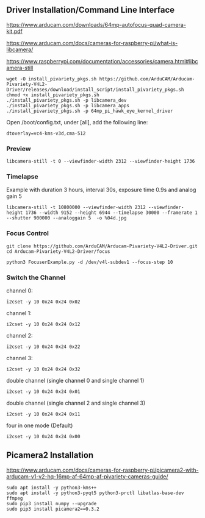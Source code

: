 ## Driver Installation/Command Line Interface
https://www.arducam.com/downloads/64mp-autofocus-quad-camera-kit.pdf

https://www.arducam.com/docs/cameras-for-raspberry-pi/what-is-libcamera/

https://www.raspberrypi.com/documentation/accessories/camera.html#libcamera-still

```
wget -O install_pivariety_pkgs.sh https://github.com/ArduCAM/Arducam-Pivariety-V4L2-Driver/releases/download/install_script/install_pivariety_pkgs.sh
chmod +x install_pivariety_pkgs.sh
./install_pivariety_pkgs.sh -p libcamera_dev
./install_pivariety_pkgs.sh -p libcamera_apps
./install_pivariety_pkgs.sh -p 64mp_pi_hawk_eye_kernel_driver
```
Open /boot/config.txt, under [all], add the following line:
```
dtoverlay=vc4-kms-v3d,cma-512
```
### Preview
```
libcamera-still -t 0 --viewfinder-width 2312 --viewfinder-height 1736
```

### Timelapse
Example with duration 3 hours, interval 30s, exposure time 0.9s and analog gain 5
```
libcamera-still -t 10800000 --viewfinder-width 2312 --viewfinder-height 1736 --width 9152 --height 6944 --timelapse 30000 --framerate 1 --shutter 900000 --analoggain 5  -o %04d.jpg
```

### Focus Control
```
git clone https://github.com/ArduCAM/Arducam-Pivariety-V4L2-Driver.git cd Arducam-Pivariety-V4L2-Driver/focus
```
```
python3 FocuserExample.py -d /dev/v4l-subdev1 --focus-step 10
```
### Switch the Channel
channel 0: 
```
i2cset -y 10 0x24 0x24 0x02
```
channel 1: 
```
i2cset -y 10 0x24 0x24 0x12
```
channel 2: 
```
i2cset -y 10 0x24 0x24 0x22
```
channel 3: 
```
i2cset -y 10 0x24 0x24 0x32
```
double channel (single channel 0 and single channel 1)
```
i2cset -y 10 0x24 0x24 0x01
```
double channel (single channel 2 and single channel 3)
```
i2cset -y 10 0x24 0x24 0x11
```
four in one mode (Default)
```
i2cset -y 10 0x24 0x24 0x00
```

## Picamera2 Installation
https://www.arducam.com/docs/cameras-for-raspberry-pi/picamera2-with-arducam-v1-v2-hq-16mp-af-64mp-af-pivariety-cameras-guide/ 
```
sudo apt install -y python3-kms++
sudo apt install -y python3-pyqt5 python3-prctl libatlas-base-dev ffmpeg
sudo pip3 install numpy --upgrade
sudo pip3 install picamera2==0.3.2
```
